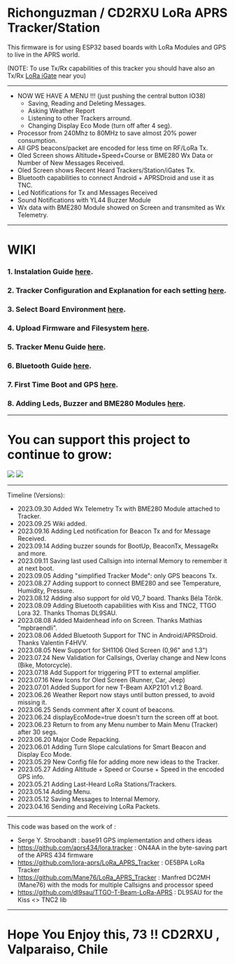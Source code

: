 # Richonguzman / CD2RXU LoRa APRS Tracker/Station

This firmware is for using ESP32 based boards with LoRa Modules and GPS to live in the APRS world.

(NOTE: To use Tx/Rx capabilities of this tracker you should have also an Tx/Rx <a href="https://github.com/richonguzman/LoRa_APRS_iGate" target="_blank">LoRa iGate</a> near you)

____________________________________________________
- NOW WE HAVE A MENU !!! (just pushing the central button IO38)
    - Saving, Reading and Deleting Messages.
    - Asking Weather Report
    - Listening to other Trackers arround.
    - Changing Display Eco Mode (turn off after 4 seg).
- Processor from 240Mhz to 80MHz to save almost 20% power consumption.
- All GPS beacons/packet are encoded for less time on RF/LoRa Tx.
- Oled Screen shows Altitude+Speed+Course or BME280 Wx Data or Number of New Messages Received.
- Oled Screen shows Recent Heard Trackers/Station/iGates Tx.
- Bluetooth capabilities to connect Android + APRSDroid and use it as TNC.
- Led Notifications for Tx and Messages Received
- Sound Notifications with YL44 Buzzer Module
- Wx data with BME280 Module showed on Screen and transmited as Wx Telemetry.
____________________________________________________

# WIKI

### 1. Instalation Guide <a href="https://github.com/richonguzman/LoRa_APRS_Tracker/wiki/1.-Instalation-Guide" target="_blank">here</a>.

### 2. Tracker Configuration and Explanation for each setting <a href="https://github.com/richonguzman/LoRa_APRS_Tracker/wiki/2.-Tracker-Configuration" target="_blank">here</a>.

### 3. Select Board Environment <a href="https://github.com/richonguzman/LoRa_APRS_Tracker/wiki/3.-Select-Board-Environment" target="_blank">here</a>.

### 4. Upload Firmware and Filesystem <a href="https://github.com/richonguzman/LoRa_APRS_Tracker/wiki/4.-Upload-Firmware-and-Filesystem" target="_blank">here</a>.

### 5. Tracker Menu Guide <a href="https://github.com/richonguzman/LoRa_APRS_Tracker/wiki/5.-Menu-Guide" target="_blank">here</a>.

### 6. Bluetooth Guide <a href="https://github.com/richonguzman/LoRa_APRS_Tracker/wiki/6.-Bluetooth-Connection" target="_blank">here</a>.

### 7. First Time Boot and GPS <a href="https://github.com/richonguzman/LoRa_APRS_Tracker/wiki/7.-First-Time-Boot-and-GPS" target="_blank">here</a>.

### 8. Adding Leds, Buzzer and BME280 Modules <a href="https://github.com/richonguzman/LoRa_APRS_Tracker/wiki/8.-Adding-Leds,-Buzzer-and-BME280-Modules" target="_blank">here</a>.

____________________________________________________

# You can support this project to continue to grow:

[<img src="https://github.com/richonguzman/LoRa_APRS_Tracker/blob/test-Wx-telemetry-Tx/images/github-sponsors.png">](https://github.com/sponsors/richonguzman)     [<img src="https://github.com/richonguzman/LoRa_APRS_Tracker/blob/test-Wx-telemetry-Tx/images/paypalme.png">](http://paypal.me/richonguzman)


____________________________________________________
Timeline (Versions):

- 2023.09.30 Added  Wx Telemetry Tx with BME280 Module attached to Tracker.
- 2023.09.25 Wiki added.
- 2023.09.16 Adding Led notification for Beacon Tx and for Message Received.
- 2023.09.14 Adding buzzer sounds for BootUp, BeaconTx, MessageRx and more.
- 2023.09.11 Saving last used Callsign into internal Memory to remember it at next boot.
- 2023.09.05 Adding "simplified Tracker Mode": only GPS beacons Tx.
- 2023.08.27 Adding support to connect BME280 and see Temperature, Humidity, Pressure.
- 2023.08.12 Adding also support for old V0_7 board. Thanks Béla Török.
- 2023.08.09 Adding Bluetooth capabilities with Kiss and TNC2, TTGO Lora 32. Thanks Thomas DL9SAU.
- 2023.08.08 Added Maidenhead info on Screen. Thanks Mathias "mpbraendli".
- 2023.08.06 Added Bluetooth Support for TNC in Android/APRSDroid. Thanks Valentin F4HVV.
- 2023.08.05 New Support for SH1106 Oled Screen (0,96" and 1.3")
- 2023.07.24 New Validation for Callsings, Overlay change and New Icons (Bike, Motorcycle).
- 2023.07.18 Add Support for triggering PTT to external amplifier.
- 2023.07.16 New Icons for Oled Screen (Runner, Car, Jeep)
- 2023.07.01 Added Support for new T-Beam AXP2101 v1.2 Board.
- 2023.06.26 Weather Report now stays until button pressed, to avoid missing it.
- 2023.06.25 Sends comment after X count of beacons.
- 2023.06.24 displayEcoMode=true doesn't turn the screen off at boot.
- 2023.06.23 Return to from any Menu number to Main Menu (Tracker) after 30 segs.
- 2023.06.20 Major Code Repacking.
- 2023.06.01 Adding Turn Slope calculations for Smart Beacon and Display Eco Mode.
- 2023.05.29 New Config file for adding more new ideas to the Tracker.
- 2023.05.27 Adding Altitude + Speed or Course + Speed in the encoded GPS info.
- 2023.05.21 Adding Last-Heard LoRa Stations/Trackers.
- 2023.05.14 Adding Menu.
- 2023.05.12 Saving Messages to Internal Memory.
- 2023.04.16 Sending and Receiving LoRa Packets.


____________________________________________________
This code was based on the work of :
- Serge Y. Stroobandt : base91 GPS implementation and others ideas
- https://github.com/aprs434/lora.tracker : ON4AA in the byte-saving part of the APRS 434 firmware
- https://github.com/lora-aprs/LoRa_APRS_Tracker : OE5BPA LoRa Tracker
- https://github.com/Mane76/LoRa_APRS_Tracker : Manfred DC2MH (Mane76) with the mods for multiple Callsigns and processor speed
- https://github.com/dl9sau/TTGO-T-Beam-LoRa-APRS : DL9SAU for the Kiss <> TNC2 lib
____________________________________________________

# Hope You Enjoy this, 73 !!  CD2RXU , Valparaiso, Chile